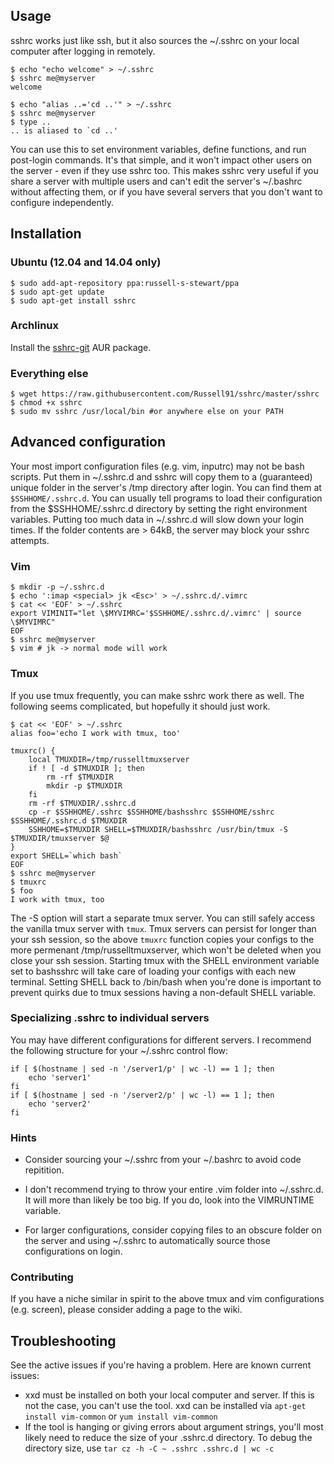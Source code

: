 ## Usage

sshrc works just like ssh, but it also sources the ~/.sshrc on your local computer after logging in remotely.

    $ echo "echo welcome" > ~/.sshrc
    $ sshrc me@myserver
    welcome

    $ echo "alias ..='cd ..'" > ~/.sshrc
    $ sshrc me@myserver
    $ type ..
    .. is aliased to `cd ..'

You can use this to set environment variables, define functions, and run post-login commands. It's that simple, and it won't impact other users on the server - even if they use sshrc too. This makes sshrc very useful if you share a server with multiple users and can't edit the server's ~/.bashrc without affecting them, or if you have several servers that you don't want to configure independently.

## Installation

### Ubuntu (12.04 and 14.04 only)

    $ sudo add-apt-repository ppa:russell-s-stewart/ppa
    $ sudo apt-get update
    $ sudo apt-get install sshrc

### Archlinux

Install the [sshrc-git][] AUR package.

### Everything else

    $ wget https://raw.githubusercontent.com/Russell91/sshrc/master/sshrc
    $ chmod +x sshrc
    $ sudo mv sshrc /usr/local/bin #or anywhere else on your PATH

## Advanced configuration

Your most import configuration files (e.g. vim, inputrc) may not be bash scripts. Put them in ~/.sshrc.d and sshrc will copy them to a (guaranteed) unique folder in the server's /tmp directory after login. You can find them at `$SSHHOME/.sshrc.d`. You can usually tell programs to load their configuration from the $SSHHOME/.sshrc.d directory by setting the right environment variables. Putting too much data in ~/.sshrc.d will slow down your login times. If the folder contents are > 64kB, the server may block your sshrc attempts.

### Vim

    $ mkdir -p ~/.sshrc.d
    $ echo ':imap <special> jk <Esc>' > ~/.sshrc.d/.vimrc
    $ cat << 'EOF' > ~/.sshrc
    export VIMINIT="let \$MYVIMRC='$SSHHOME/.sshrc.d/.vimrc' | source \$MYVIMRC"
    EOF
    $ sshrc me@myserver
    $ vim # jk -> normal mode will work


### Tmux

If you use tmux frequently, you can make sshrc work there as well. The following seems complicated, but hopefully it should just work.

    $ cat << 'EOF' > ~/.sshrc
    alias foo='echo I work with tmux, too'
    
    tmuxrc() {
        local TMUXDIR=/tmp/russelltmuxserver
        if ! [ -d $TMUXDIR ]; then
            rm -rf $TMUXDIR
            mkdir -p $TMUXDIR
        fi
        rm -rf $TMUXDIR/.sshrc.d
        cp -r $SSHHOME/.sshrc $SSHHOME/bashsshrc $SSHHOME/sshrc $SSHHOME/.sshrc.d $TMUXDIR
        SSHHOME=$TMUXDIR SHELL=$TMUXDIR/bashsshrc /usr/bin/tmux -S $TMUXDIR/tmuxserver $@
    }
    export SHELL=`which bash`
    EOF
    $ sshrc me@myserver
    $ tmuxrc
    $ foo
    I work with tmux, too

The -S option will start a separate tmux server. You can still safely access the vanilla tmux server with `tmux`. Tmux servers can persist for longer than your ssh session, so the above `tmuxrc` function copies your configs to the more permenant /tmp/russelltmuxserver, which won't be deleted when you close your ssh session. Starting tmux with the SHELL environment variable set to bashsshrc will take care of loading your configs with each new terminal. Setting SHELL back to /bin/bash when you're done is important to prevent quirks due to tmux sessions having a non-default SHELL variable.

### Specializing .sshrc to individual servers

You may have different configurations for different servers. I recommend the following structure for your ~/.sshrc control flow:

    if [ $(hostname | sed -n '/server1/p' | wc -l) == 1 ]; then
        echo 'server1'
    fi
    if [ $(hostname | sed -n '/server2/p' | wc -l) == 1 ]; then
        echo 'server2'
    fi

### Hints

* Consider sourcing your ~/.sshrc from your ~/.bashrc to avoid code repitition.

* I don't recommend trying to throw your entire .vim folder into ~/.sshrc.d. It will more than likely be too big. If you do, look into the VIMRUNTIME variable.

* For larger configurations, consider copying files to an obscure folder on the server and using ~/.sshrc to automatically source those configurations on login.

### Contributing

If you have a niche similar in spirit to the above tmux and vim configurations (e.g. screen), please consider adding a page to the wiki.

## Troubleshooting

See the active issues if you're having a problem. Here are known current issues:

* xxd must be installed on both your local computer and server. If this is not the case, you can't use the tool. xxd can be installed via `apt-get install vim-common` or `yum install vim-common`
* If the tool is hanging or giving errors about argument strings, you'll most likely need to reduce the size of your .sshrc.d directory. To debug the directory size, use `tar cz -h -C ~ .sshrc .sshrc.d | wc -c`

[sshrc-git]: https://aur.archlinux.org/packages/sshrc-git
